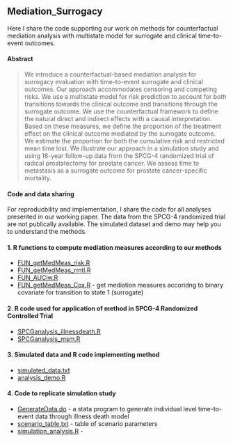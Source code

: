 ## Mediation_Surrogacy

Here I share the code supporting our work on methods for counterfactual mediation analysis with multistate model for surrogate and clinical time-to-event outcomes.

#### Abstract
> We introduce a counterfactual-based mediation analysis for surrogacy evaluation with time-to-event surrogate and clinical outcomes. Our approach accommodates censoring and competing risks. We use a multistate model for risk prediction to account for both transitions towards the clinical outcome and transitions through the surrogate outcome. We use the counterfactual framework to define the natural direct and indirect effects with a causal interpretation. Based on these measures, we define the proportion of the treatment effect on the clinical outcome mediated by the surrogate outcome. We estimate the proportion for both the cumulative risk and restricted mean time lost. We illustrate our approach in a simulation study and using 18-year follow-up data from the SPCG-4 randomized trial of radical prostatectomy for prostate cancer. We assess time to metastasis as a surrogate outcome for prostate cancer-specific mortality.

#### Code and data sharing
For reproducbility and implementation, I share the code for all analyses presented in our working paper. The data from the SPCG-4 randomized trial are not publically available. The simulated dataset and demo may help you to understand the methods. 

#### 1. R functions to compute mediation measures according to our methods
* [FUN_getMedMeas_risk.R](FUN_getMedMeas_risk.R)
* [FUN_getMedMeas_rmtl.R](FUN_getMedMeas_rmtl.R)
* [FUN_AUCiw.R](FUN_AUCiw.R)
* [FUN_getMedMeas_Cox.R](getMedMeas_Cox.R) - get mediation measures accoridng to binary covariate for transition to state 1 (surrogate)

#### 2. R code used for application of method in SPCG-4 Randomized Controlled Trial 
* [SPCGanalysis_illnessdeath.R](SPCGanalysis_illnessdeath.R)
* [SPCGanalysis_msm.R](SPCGanalysis_msm.R)

#### 3. Simulated data and R code implementing method
* [simulated_data.txt](simulated_data.txt)
* [analysis_demo.R](analysis_demo.R)

#### 4. Code to replicate simulation study 
* [GenerateData.do](GenerateData.do) - a stata program to generate individual level time-to-event data through illness death model
* [scenario_table.txt](scenarioTable.txt) - table of scenario parameters
* [simulation_analysis.R](simulation_analysis.R) - 

